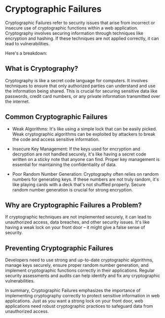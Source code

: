 # Cryptographic Failures

Cryptographic Failures refer to security issues that arise from incorrect or insecure use of cryptographic functions within a web application. Cryptography involves securing information through techniques like encryption and hashing. If these techniques are not applied correctly, it can lead to vulnerabilities.

Here's a breakdown:

## What is Cryptography?
Cryptography is like a secret code language for computers. It involves techniques to ensure that only authorized parties can understand and use the information being shared. This is crucial for securing sensitive data like passwords, credit card numbers, or any private information transmitted over the internet.

## Common Cryptographic Failures

- Weak Algorithms: It's like using a simple lock that can be easily picked. Weak cryptographic algorithms can be exploited by attackers to break the code and access sensitive information.

- Insecure Key Management: If the keys used for encryption and decryption are not handled securely, it's like having a secret code written on a sticky note that anyone can find. Proper key management is essential for maintaining the confidentiality of data.

- Poor Random Number Generation: Cryptography often relies on random numbers for generating keys. If these numbers are not truly random, it's like playing cards with a deck that's not shuffled properly. Secure random number generation is crucial for strong encryption.

## Why are Cryptographic Failures a Problem?
If cryptographic techniques are not implemented securely, it can lead to unauthorized access, data breaches, and other security issues. It's like having a weak lock on your front door – it might give a false sense of security.

## Preventing Cryptographic Failures
Developers need to use strong and up-to-date cryptographic algorithms, manage keys securely, ensure proper random number generation, and implement cryptographic functions correctly in their applications. Regular security assessments and audits can help identify and fix any cryptographic vulnerabilities.

In summary, Cryptographic Failures emphasizes the importance of implementing cryptography correctly to protect sensitive information in web applications. Just as you want a strong lock on your front door, web applications need robust cryptographic practices to safeguard data from unauthorized access.
